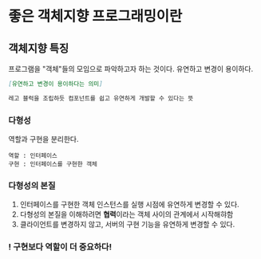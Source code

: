 # 좋은 객체지향 프로그래밍이란

## 객체지향 특징

프로그램을 "객체"들의 모임으로 파악하고자 하는 것이다. 유연하고 변경이 용이하다.

```markdown
[유연하고 변경이 용이하다는 의미]

레고 블럭을 조립하듯 컴포넌트를 쉽고 유연하게 개발할 수 있다는 뜻
```

### 다형성

역할과 구현을 분리한다.

```
역할 : 인터페이스
구현 : 인터페이스를 구현한 객체
```

### 다형성의 본질
1. 인터페이스를 구현한 객체 인스턴스를 실행 시점에 유연하게 변경할 수 있다.
2. 다형성의 본질을 이해하려면 **협력**이라는 객체 사이의 관계에서 시작해햐함
3. 클라이언트를 변경하지 않고, 서버의 구현 기능을 유연하게 변경할 수 있다.

### ! 구현보다 역할이 더 중요하다!


